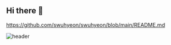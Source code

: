 ## Hi there 👋
https://github.com/swuhyeon/swuhyeon/blob/main/README.md
<!--
**swuhyeon/swuhyeon** is a ✨ _special_ ✨ repository because its `README.md` (this file) appears on your GitHub profile.

Here are some ideas to get you started:

- 🔭 I’m currently working on ...
- 🌱 I’m currently learning ...
- 👯 I’m looking to collaborate on ...
- 🤔 I’m looking for help with ...
- 💬 Ask me about ...
- 📫 How to reach me: ...
- 😄 Pronouns: ...
- ⚡ Fun fact: ...
-->

<!-- 네비게이션 -->
![header](https://capsule-render.vercel.app/api?type=venom&text=SwuHyeon's%20GitHub&fontSize=40)
